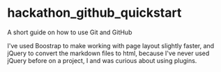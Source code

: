 # hackathon_github_quickstart

A short guide on how to use Git and GitHub

I've used Boostrap to make working with page layout slightly faster, and jQuery to convert the markdown files to html, because I've never used jQuery before on a project, I and was curious about using plugins.
